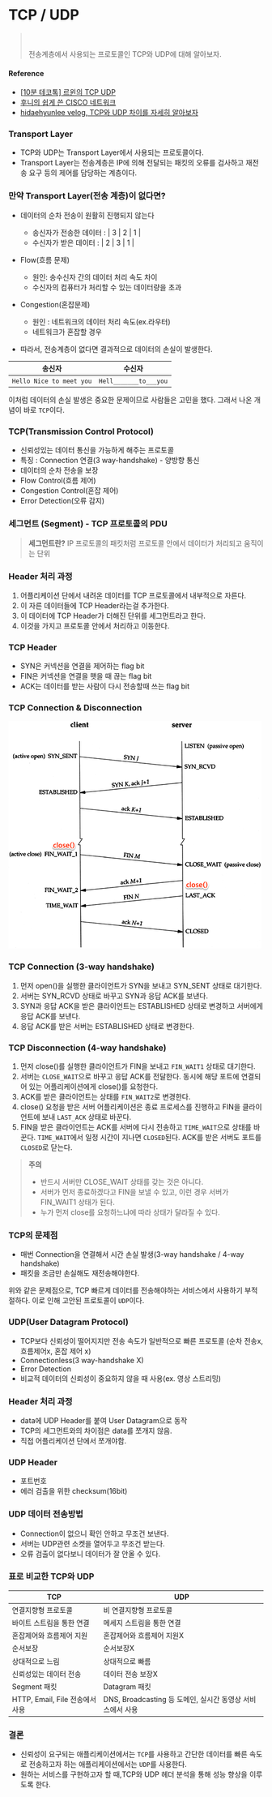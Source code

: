 # TCP / UDP
><br>
>
> 전송계층에서 사용되는 프로토콜인 TCP와 UDP에 대해 알아보자.
><br>


#### Reference
- [[10분 테코톡] 르윈의 TCP UDP](https://youtu.be/ikDVGYp5dhg)
- [후니의 쉽게 쓴 CISCO 네트워크](http://www.yes24.com/Product/Goods/89520426)
- [hidaehyunlee velog, TCP와 UDP 차이를 자세히 알아보자](https://velog.io/@hidaehyunlee/TCP-%EC%99%80-UDP-%EC%9D%98-%EC%B0%A8%EC%9D%B4)


### Transport Layer
- TCP와 UDP는 Transport Layer에서 사용되는 프로토콜이다.
- Transport Layer는 전송계층은 IP에 의해 전달되는 패킷의 오류를 검사하고 재전송 요구 등의 제어를 담당하는 계층이다.


### 만약 Transport Layer(전송 계층)이 없다면?
- 데이터의 순차 전송이 원활히 진행되지 않는다
    - 송신자가 전송한 데이터 : | 3 | 2 | 1 |
    - 수신자가 받은 데이터  : | 2 | 3 | 1 |
- Flow(흐름 문제)
    - 원인: 송수신자 간의 데이터 처리 속도 차이
    - 수신자의 컴퓨터가 처리할 수 있는 데이터량을 초과
- Congestion(혼잡문제)
    - 원인 : 네트워크의 데이터 처리 속도(ex.라우터)
    - 네트워크가 혼잡할 경우

- 따라서, 전송계층이 없다면 결과적으로 데이터의 손실이 발생한다.

|송신자|수신자|
|------|------|
|`Hello Nice to meet you`|`Hell_______to___you`|


이처럼 데이터의 손실 발생은 중요한 문제이므로 사람들은 고민을 했다.
그래서 나온 개념이 바로 `TCP`이다.


### TCP(Transmission Control Protocol)
- 신뢰성있는 데이터 통신을 가능하게 해주는 프로토콜
- 특징 : Connection 연결(3 way-handshake) - 양방향 통신
- 데이터의 순차 전송을 보장
- Flow Control(흐름 제어)
- Congestion Control(혼잡 제어)
- Error Detection(오류 감지)

### 세그먼트 (Segment) - TCP 프로토콜의 PDU
> __세그먼트란?__
> IP 프로토콜의 패킷처럼 프로토콜 안에서 데이터가 처리되고 움직이는 단위

### Header 처리 과정
1. 어플리케이션 단에서 내려온 데이터를 TCP 프로토콜에서 내부적으로 자른다.
2. 이 자른 데이터들에 TCP Header라는걸 추가한다.
3. 이 데이터에 TCP Header가 더해진 단위를 세그먼트라고 한다.
4. 이것을 가지고 프로토콜 안에서 처리하고 이동한다.

### TCP Header
- SYN은 커넥션을 연결을 제어하는 flag bit
- FIN은 커넥션을 연결을 햇을 때 끊는 flag bit
- ACK는 데이터를 받는 사람이 다시 전송할때 쓰는 flag bit


### TCP Connection & Disconnection
![TCP_Connection_Disconnection](./img/TCP_UDP/TCP_connection_disconnection.png)

### TCP Connection (3-way handshake)
1. 먼저 open()을 실행한 클라이언트가 SYN을 보내고 SYN_SENT 상태로 대기한다.
2. 서버는 SYN_RCVD 상태로 바꾸고 SYN과 응답 ACK를 보낸다.
3. SYN과 응답 ACK을 받은 클라이언트는 ESTABLISHED 상태로 변경하고 서버에게 응답 ACK를 보낸다.
4. 응답 ACK를 받은 서버는 ESTABLISHED 상태로 변경한다.

### TCP Disconnection (4-way handshake)
1. 먼저 close()를 실행한 클라이언트가 FIN을 보내고 `FIN_WAIT1` 상태로 대기한다.
2. 서버는 `CLOSE_WAIT`으로 바꾸고 응답 ACK를 전달한다. 동시에 해당 포트에 연결되어 있는 어플리케이션에게 close()를 요청한다.
3. ACK를 받은 클라이언트는 상태를 `FIN_WAIT2`로 변경한다.
4. close() 요청을 받은 서버 어플리케이션은 종료 프로세스를 진행하고 FIN을 클라이언트에 보내 `LAST_ACK` 상태로 바꾼다.
5. FIN을 받은 클라이언트는 ACK를 서버에 다시 전송하고 `TIME_WAIT`으로 상태를 바꾼다. `TIME_WAIT`에서 일정 시간이 지나면 `CLOSED`된다. ACK를 받은 서버도 포트를 `CLOSED`로 닫는다.

>__주의__
>- 반드시 서버만 CLOSE_WAIT 상태를 갖는 것은 아니다.
>- 서버가 먼저 종료하겠다고 FIN을 보낼 수 있고, 이런 경우 서버가 FIN_WAIT1 상태가 된다.
>- 누가 먼저 close를 요청하느냐에 따라 상태가 달라질 수 있다.


### TCP의 문제점
- 매번 Connection을 연결해서 시간 손실 발생(3-way handshake / 4-way handshake)
- 패킷을 조금만 손실해도 재전송해야한다.

위와 같은 문제점으로, TCP 빠르게 데이터를 전송해야하는 서비스에서 사용하기 부적절하다. 이로 인해 고안된 프로토콜이 `UDP`이다.

### UDP(User Datagram Protocol)
- TCP보다 신뢰성이 떨어지지만 전송 속도가 일반적으로 빠른 프로토콜
(순차 전송x, 흐름제어x, 혼잡 제어 x)
- Connectionless(3 way-handshake X)
- Error Detection
- 비교적 데이터의 신뢰성이 중요하지 않을 때 사용(ex. 영상 스트리밍)

### Header 처리 과정
- data에 UDP Header를 붙여 User Datagram으로 동작
- TCP의 세그먼트와의 차이점은 data를 쪼개지 않음.
- 직접 어플리케이션 단에서 쪼개야함.

### UDP Header
- 포트번호
- 에러 검출을 위한 checksum(16bit)

### UDP 데이터 전송방법
- Connection이 없으니 확인 안하고 무조건 보낸다.
- 서버는 UDP관련 소켓을 열어두고 무조건 받는다.
- 오류 검출이 없다보니 데이터가 잘 안올 수 있다.

### 표로 비교한 TCP와 UDP
|TCP|UDP|
|---|---|
|연결지향형 프로토콜| 비 연결지향형 프로토콜|
|바이트 스트림을 통한 연결|메세지 스트림을 통한 연결|
|혼잡제어와 흐름제어 지원|혼잡제어와 흐름제어 지원X|
|순서보장|순서보장X|
|상대적으로 느림|상대적으로 빠름
|신뢰성있는 데이터 전송|데이터 전송 보장X|
|Segment 패킷| Datagram 패킷|
|HTTP, Email, File 전송에서 사용| DNS, Broadcasting 등 도메인, 실시간 동영상 서비스에서 사용|


### 결론
- 신뢰성이 요구되는 애플리케이션에서는 `TCP`를 사용하고 간단한 데이터를 빠른 속도로 전송하고자 하는 애플리케이션에서는 `UDP`를 사용한다.
- 원하는 서비스를 구현하고자 할 때,TCP와 UDP 헤더 분석을 통해 성능 향상을 이루도록 한다.